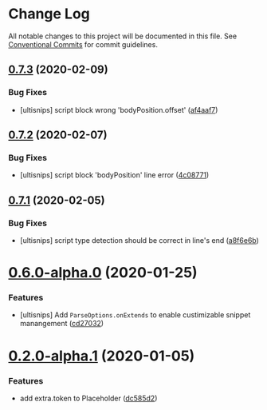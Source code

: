 # Change Log

All notable changes to this project will be documented in this file.
See [Conventional Commits](https://conventionalcommits.org) for commit guidelines.

## [0.7.3](https://github.com/hikerpig/unisnips/compare/v0.7.2...v0.7.3) (2020-02-09)


### Bug Fixes

* [ultisnips] script block wrong 'bodyPosition.offset' ([af4aaf7](https://github.com/hikerpig/unisnips/commit/af4aaf725a59ad671f6653fc0c381cedc7466ead))





## [0.7.2](https://github.com/hikerpig/unisnips/compare/v0.7.1...v0.7.2) (2020-02-07)


### Bug Fixes

* [ultisnips] script block 'bodyPosition' line error ([4c08771](https://github.com/hikerpig/unisnips/commit/4c08771323873171d807bef0e215217742f6fde8))





## [0.7.1](https://github.com/hikerpig/unisnips/compare/v0.7.0...v0.7.1) (2020-02-05)


### Bug Fixes

* [ultisnips] script type detection should be correct in line's end ([a8f6e6b](https://github.com/hikerpig/unisnips/commit/a8f6e6b4767eed6736e52e7cd0d1121ce4aa67e4))





# [0.6.0-alpha.0](https://github.com/hikerpig/unisnips/compare/v0.5.1-alpha.0...v0.6.0-alpha.0) (2020-01-25)


### Features

* [ultisnips] Add `ParseOptions.onExtends` to enable custimizable snippet manangement ([cd27032](https://github.com/hikerpig/unisnips/commit/cd27032f9367f253836aa82dc8e4ca4fa639845a))





# [0.2.0-alpha.1](https://github.com/hikerpig/unisnips/compare/@unisnips/ultisnips@0.2.0-alpha.0...@unisnips/ultisnips@0.2.0-alpha.1) (2020-01-05)


### Features

* add extra.token to Placeholder ([dc585d2](https://github.com/hikerpig/unisnips/commit/dc585d2f7d3d7f612bd9e88966f4cc7f28f8c5db))
